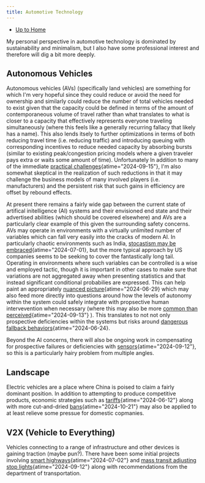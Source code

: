 ```yaml
---
title: Automotive Technology
---
```


- [Up to Home](./)

My personal perspective in automotive technology is dominated
by sustainability and minimalism, but I also have some professional
interest and therefore will dig a bit more deeply.

## Autonomous Vehicles

Autonomous vehicles (AVs) (specifically land vehicles) are something for which
I'm very hopeful since they could reduce or avoid the need for ownership
and similarly could reduce the number of total vehicles needed to exist
given that the capacity could be defined in terms of the amount of
contemporaneous volume of travel rather than what translates to what
is closer to a capacity that effectively represents everyone traveling
simultaneously (where this feels like a generally recurring fallacy
that likely has a name). This also lends itsely to further optimizations
in terms of both reducing travel time (i.e. reducing traffic) and
introducing queuing with corresponding incentives to reduce needed capacity
by absorbing bursts (similar to existing peak/congestion pricing models
where a given traveler pays extra or waits some amount of time).
Unfortunately In addition to many of the immediate
[practical challenges](https://dl.acm.org/doi/pdf/10.1145/3654812 "ACM TechBrief: Automated Vehicles, ACM Technology Policy Council (Issue 10, Winter 2024)"){atime="2024-09-15"},
I'm also somewhat skeptical in the realization of such
reductions in that it may challenge the business models of many involved
players (i.e. manufacturers) and the persistent risk that such gains
in efficiency are offset by rebound effects.

At present there remains a fairly wide gap between the current state
of artifical initelligence (AI) systems and their envisioned end state and
their advertised abilities (which should be covered elsewhere) and AVs are a particularly
clear example of this given the surrounding safety concerns.
AVs may operate in environments with a virtually unlimited number of
variables which can fall very easily into the cracks of modern AI.
In particularly chaotic environments such as India,
[stocastism may be embraced](https://spectrum.ieee.org/india-self-driving-car "Startups Say India Is Ideal for Testing Self-Driving Cars - IEEE Spectrum"){atime="2024-07-01},
but the more typical approach by US companies seems to be seeking to
cover the fantastically long tail.
Operating in environments where such variables can be controlled is
a wise and employed tactic,
though it is important in other cases to make sure
that variations are not aggregated away when presenting statistics and that
instead significant conditional probabilies are expressed. This can help
paint an appropriately
[nuanced picture](https://spectrum.ieee.org/autonomous-vehicles-great-at-straights "Autonomous Vehicles Are Great at Driving Straight - IEEE Spectrum"){atime="2024-06-29}
which may also feed more directly into questions around how the levels of
autonomy within the system could safely integrate with propsective human
intervevention when necessary (where this may also be more
[common than perceived](https://www.nytimes.com/interactive/2024/09/03/technology/zoox-self-driving-cars-remote-control.html "See How Humans Help Self-Driving Cars Navigate City Streets - The New York Times"){atime="2024-09-13"}
). This translates to not not only
prospective deficiencies within the systems but risks around
[dangerous fallback behaviors](https://www.reuters.com/business/autos-transportation/automakers-ask-us-agency-reconsider-emergency-braking-rule-2024-06-24/ "Automakers ask US agency to reconsider emergency braking rule | Reuters"){atime="2024-06-24}.

Beyond the AI concerns, there will also be ongoing work in compensating
for prospective failures or deficiencies with
[sensors](https://spectrum.ieee.org/autonomous-vehicles "Self-Driving Cars Get Better at Driving in the Dark - IEEE Spectrum"){atime="2024-09-12"},
so this is a particularly hairy problem from multiple angles.

## Landscape

Electric vehicles are a place where China is poised to claim a fairly
dominant position. In addition to attempting to produce competitive
products, economic strategies such as
[tariffs](https://www.nytimes.com/2024/06/12/business/eu-china-ev-tariffs.html "E.U. Hits Electric Vehicles From China With Higher Tariffs - The New York Times"){atime="2024-06-12"}
along with more cut-and-dried
[bans](https://www.reuters.com/business/autos-transportation/biden-proposes-banning-chinese-vehicles-us-roads-with-software-crackdown-2024-09-23/ "Biden proposes banning Chinese vehicles, 'connected car' technology from US roads | Reuters"){atime="2024-10-21"}
may also be applied to at least relieve some pressue for
domestic copmanies.

## V2X (Vehicle to Everything)

Vehicles connecting to a range of infrastructure and other devices is
gaining traction (maybe pun?). There have been some initial projects 
involving 
[smart highways](https://www.axios.com/2024/07/02/smart-highway-i-94-michigan "Smart highway pilot construction completed in Michigan"){atime="2024-07-02"}
and
[mass transit adjusting stop lights](apnews.com/article/v2x-infrastructure-cars-streets-utah-michigan-texas-4609b3f43768f6726bbb4e5442f40f21 "Cars collect troves of data about traffic and road hazards. Should they share it? | AP News"){atime="2024-09-12"}
along with recommendations from the department of transportation.
